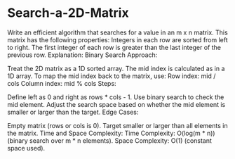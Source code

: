 # Search-a-2D-Matrix
Write an efficient algorithm that searches for a value in an m x n matrix. This matrix has the following properties:  Integers in each row are sorted from left to right. The first integer of each row is greater than the last integer of the previous row.
Explanation:
Binary Search Approach:

Treat the 2D matrix as a 1D sorted array.
The mid index is calculated as in a 1D array.
To map the mid index back to the matrix, use:
Row index: mid / cols
Column index: mid % cols
Steps:

Define left as 0 and right as rows * cols - 1.
Use binary search to check the mid element.
Adjust the search space based on whether the mid element is smaller or larger than the target.
Edge Cases:

Empty matrix (rows or cols is 0).
Target smaller or larger than all elements in the matrix.
Time and Space Complexity:
Time Complexity: O(log(m * n)) (binary search over m * n elements).
Space Complexity: O(1) (constant space used).
